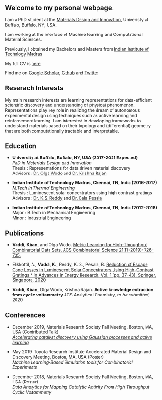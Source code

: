 ## Welcome to my personal webpage.

I am a PhD student at the [Materials Design and Innovation](http://engineering.buffalo.edu/materials-design-innovation.html), Univeristy at Buffalo, Buffalo, NY, USA. 

I am working at the interface of Machine learning and Computational Material Sciences. 

Previously, I obtained my Bachelors and Masters from [Indian Institute of Technlogy Madras](https://www.iitm.ac.in/)


My full CV is [here](https://github.com/kiranvad/kiranvad.github.io/blob/master/cv.pdf)

Find me on [Google Scholar](https://scholar.google.com/citations?user=GbNEbEkAAAAJ&hl=en&oi=ao), [Github](https://github.com/kiranvad) and [Twitter](https://twitter.com/imvaddi)


## Reserach Interests
My main research interests are learning representations for data-efficient scientific discovery and understanding of physical phenomenon. Representations play key role in realizing the dream of autonomous experimental design using techniques such as active learning and reinforcement learning. I am interested in developing frameworks to understand materials based on their topology and (differential) geometry that are both computationally tractable and interpretable.

## Education

* **University at Buffalo, Buffalo, NY, USA (2017-2021 Expected)** \
_PhD in Materials Design and Innovation_  \
Thesis : Representations for data driven material discovery  \
Advisors : [Dr. Olga Wodo](http://www.owodo.org/) and [Dr. Krishna Rajan](https://tinyurl.com/y68324n2)

* **Indian Institute of Technology Madras, Chennai, TN, India (2016-2017)** \
_M.Tech in Thermal Engineering_  \
Thesis : Luminescent solar concentrators using high contrast gratings<br/>
Advisors : [Dr. K.S. Reddy](https://home.iitm.ac.in/ksreddy/) and [Dr. Bala Pesala](https://tinyurl.com/y63lcg9d)

* **Indian Institute of Technology Madras, Chennai, TN, India (2012-2016)** \
Major : B.Tech in Mechanical Engineering \
Minor : Industrial Engineering 
 
 
## Publications

* **Vaddi, Kiran**, and Olga Wodo. [Metric Learning for High-Throughput Combinatorial Data Sets. ACS Combinatorial Science 21.11 (2019): 726-735.](https://pubs.acs.org/doi/abs/10.1021/acscombsci.9b00086)

* Elikkottil, A., **Vaddi, K.**, Reddy, K. S., Pesala, B. [Reduction of Escape Cone Losses in Luminescent Solar Concentrators Using High-Contrast Gratings.* In Advances in Energy Research, Vol. 1 (pp. 37-43). Springer, Singapore, 2020](https://link.springer.com/chapter/10.1007/978-981-15-2666-4_5)

* **Vaddi, Kiran**, Olga Wodo, Krishna Rajan. **Active knowledge extraction from cyclic voltammetry** ACS Analytical Chemistry, _to be submitted_, 2020
 

## Conferences
* December 2019, Materials Research Society Fall Meeting, Boston, MA, USA (Contributed Talk) \
[*Accelerating catalyst discovery using Gaussian processes and active learning*](https://github.com/kiranvad/gpcv/blob/master/docs/MRS2019.pdf) 

* May 2019, Toyota Research Institute Accelerated Material Design and Discovery Meeting, Boston, MA, USA (Poster) \
*Machine Learning-Based Simulation tools for Combinatorial Experiments*

* December 2018, Materials Research Society Fall Meeting, Boston, MA, USA (Poster) \
*Data Analytics for Mapping Catalytic Activity From High Throughput Cyclic Voltammetry*
    


